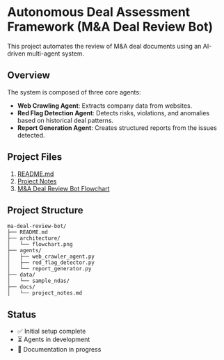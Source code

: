 # Autonomous Deal Assessment Framework (M&A Deal Review Bot)

This project automates the review of M&A deal documents using an AI-driven multi-agent system.

## Overview
The system is composed of three core agents:
- **Web Crawling Agent**: Extracts company data from websites.
- **Red Flag Detection Agent**: Detects risks, violations, and anomalies based on historical deal patterns.
- **Report Generation Agent**: Creates structured reports from the issues detected.

## Project Files

1. [README.md](README.md)
2. [Project Notes](project_notes.md)
3. [M&A Deal Review Bot Flowchart](MA%20Deal%20Revivw%20Bot%20Flowchart.png)

## Project Structure

```
ma-deal-review-bot/
├── README.md
├── architecture/
│   └── flowchart.png
├── agents/
│   ├── web_crawler_agent.py
│   ├── red_flag_detector.py
│   └── report_generator.py
├── data/
│   └── sample_ndas/
├── docs/
│   └── project_notes.md
```

## Status
- ✅ Initial setup complete
- ⏳ Agents in development
- 📄 Documentation in progress

